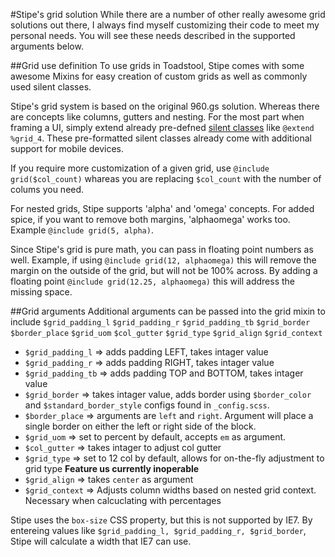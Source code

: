 #Stipe's grid solution
While there are a number of other really awesome grid solutions out there, I always find myself customizing their code to meet my personal needs. You will see these needs described in the supported arguments below.

##Grid use definition
To use grids in Toadstool, Stipe comes with some awesome Mixins for easy creation of custom grids as well as commonly used silent classes.

Stipe's grid system is based on the original 960.gs solution. Whereas there are concepts like columns, gutters and nesting. For the most part when framing a UI, simply extend already pre-defned [silent classes](http://goo.gl/W0QlA) like `@extend %grid_4`. These pre-formatted silent classes already come with additional support for mobile devices. 

If you require more customization of a given grid, use `@include grid($col_count)` whareas you are replacing `$col_count` with the number of colums you need. 

For nested grids, Stipe supports 'alpha' and 'omega' concepts. For added spice, if you want to remove both margins, 'alphaomega' works too. Example `@include grid(5, alpha)`.

Since Stipe's grid is pure math, you can pass in floating point numbers as well. Example, if using `@include grid(12, alphaomega)` this will remove the margin on the outside of the grid, but will not be 100% across. By adding a floating point `@include grid(12.25, alphaomega)` this will address the missing space.

##Grid arguments
Additional arguments can be passed into the grid mixin to include `$grid_padding_l` `$grid_padding_r` `$grid_padding_tb` `$grid_border` `$border_place` `$grid_uom` `$col_gutter` `$grid_type` `$grid_align` `$grid_context`

* `$grid_padding_l` => adds padding LEFT, takes intager value
* `$grid_padding_r` => adds padding RIGHT, takes intager value
* `$grid_padding_tb` => adds padding TOP and BOTTOM, takes intager value
* `$grid_border` => takes intager value, adds border using `$border_color` and `$standard_border_style` configs found in `_config.scss`.
* `$border_place` => arguments are `left` and `right`. Argument will place a single border on either the left or right side of the block.
* `$grid_uom` => set to percent by default, accepts `em` as argument.
* `$col_gutter` => takes intager to adjust col gutter
* `$grid_type` => set to 12 col by default, allows for on-the-fly adjustment to grid type <b>Feature us currently inoperable</b>
* `$grid_align` => takes `center` as argument
* `$grid_context` => Adjusts column widths based on nested grid context. Necessary when calcuclating with percentages
			
Stipe uses the `box-size` CSS property, but this is not supported by IE7. By entereing values like `$grid_padding_l, $grid_padding_r, $grid_border`, Stipe will calculate a width that IE7 can use.